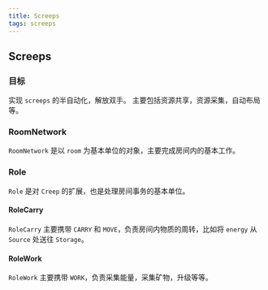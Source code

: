 ```yaml
---
title: Screeps
tags: screeps
---
```


## Screeps

### 目标

实现 `screeps` 的半自动化，解放双手。
主要包括资源共享，资源采集，自动布局等。

### RoomNetwork

`RoomNetwork` 是以 `room` 为基本单位的对象，主要完成房间内的基本工作。

### Role

`Role` 是对 `Creep` 的扩展，也是处理房间事务的基本单位。

#### RoleCarry

`RoleCarry` 主要携带 `CARRY` 和 `MOVE`，负责房间内物质的周转，比如将 `energy` 从 `Source` 处送往 `Storage`。

#### RoleWork

`RoleWork` 主要携带 `WORK`，负责采集能量，采集矿物，升级等等。
